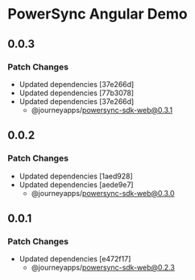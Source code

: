 # PowerSync Angular Demo

## 0.0.3

### Patch Changes

- Updated dependencies [37e266d]
- Updated dependencies [77b3078]
- Updated dependencies [37e266d]
  - @journeyapps/powersync-sdk-web@0.3.1

## 0.0.2

### Patch Changes

- Updated dependencies [1aed928]
- Updated dependencies [aede9e7]
  - @journeyapps/powersync-sdk-web@0.3.0

## 0.0.1

### Patch Changes

- Updated dependencies [e472f17]
  - @journeyapps/powersync-sdk-web@0.2.3
